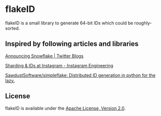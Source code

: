 flakeID
=======

flakeID is a small library to generate 64-bit IDs which could be roughly-sorted.

Inspired by following articles and libraries
--------------------------------------------

[Announcing Snowflake | Twitter Blogs](https://blog.twitter.com/2010/announcing-snowflake)

[Sharding & IDs at Instagram - Instagram Engineering](http://instagram-engineering.tumblr.com/post/10853187575/sharding-ids-at-instagram)

[SawdustSoftware/simpleflake: Distributed ID generation in python for the lazy.](https://github.com/SawdustSoftware/simpleflake)

License
-------

flakeID is available under the [Apache License, Version 2.0](http://www.apache.org/licenses/LICENSE-2.0.html).
